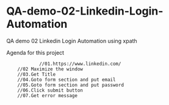# QA-demo-02-Linkedin-Login-Automation
QA demo 02 Linkedin Login Automation using xpath 

Agenda for this project

                //01.https://www.linkedin.com/
		//02 Maximize the window
		//03.Get Title
		//04.Goto form section and put email
		//05.Goto form section and put password
		//06.Click submit button
		//07.Get error message
